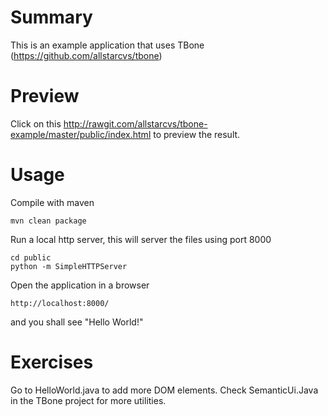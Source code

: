 # Summary

This is an example application that uses TBone (https://github.com/allstarcvs/tbone)

# Preview

Click on this http://rawgit.com/allstarcvs/tbone-example/master/public/index.html to preview the result.

# Usage

Compile with maven

```
mvn clean package
```

Run a local http server, this will server the files using port 8000

```
cd public
python -m SimpleHTTPServer
```

Open the application in a browser

```
http://localhost:8000/
```

and you shall see "Hello World!"

# Exercises

Go to HelloWorld.java to add more DOM elements.  Check SemanticUi.Java in the TBone project for more utilities.
